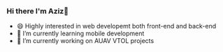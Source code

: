 ### Hi there I'm Aziz👋

- 😄 Highly interested in web developemt both front-end and back-end
- 🌱 I’m currently learning mobile development
- 🔭 I’m currently working on AUAV VTOL projects

<!--
**auli-aziz/auli-aziz** is a ✨ _special_ ✨ repository because its `README.md` (this file) appears on your GitHub profile.

Here are some ideas to get you started:

- 🔭 I’m currently working on ...
- 🌱 I’m currently learning ...
- 👯 I’m looking to collaborate on ...
- 🤔 I’m looking for help with ...
- 💬 Ask me about ...
- 📫 How to reach me: ...
- 😄 Highly interested in web developemt both front-end and back-end
- ⚡ Fun fact: ...
-->
